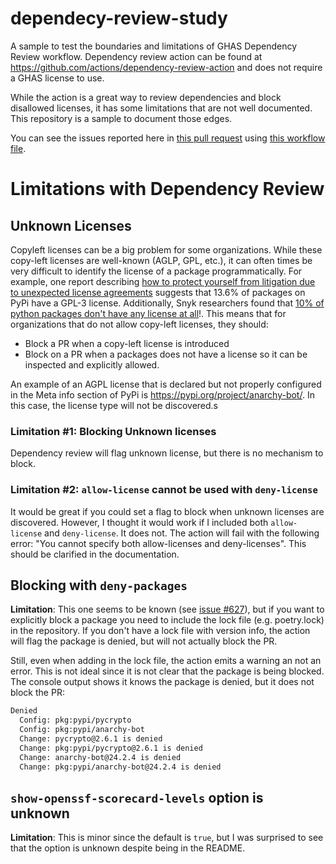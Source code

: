 # dependecy-review-study
A sample to test the boundaries and limitations of GHAS Dependency Review workflow.
Dependency review action can be found at https://github.com/actions/dependency-review-action and does not require a GHAS license to use.

While the action is a great way to review dependencies and block disallowed licenses, it has some limitations that are not well documented. This repository is a sample to document those edges.

You can see the issues reported here in [this pull request](https://github.com/austimkelly/dependecy-review-study/pull/1) using [this workflow file](https://github.com/austimkelly/dependecy-review-study/blob/main/.github/workflows/dependency-review.yml).

# Limitations with Dependency Review

## Unknown Licenses

Copyleft licenses can be a big problem for some organizations. While these copy-left licenses are well-known (AGLP, GPL, etc.), it can often times be very difficult to identify the license of a package programmatically. For example, one report describing [how to protect yourself from litigation due to unexpected license agreements](https://blog.inedo.com/python/python-package-licenses/) suggests that 13.6% of packages on PyPi have a GPL-3 license. Additionally, Snyk researchers found that [10% of python packages don't have any license at all](https://snyk.io/blog/over-10-of-python-packages-on-pypi-are-distributed-without-any-license/)!.  This means that for organizations that do not allow copy-left licenses, they should:

* Block a PR when a copy-left license is introduced
* Block on a PR when a packages does not have a license so it can be inspected and explicitly allowed.

An example of an AGPL license that is declared but not properly configured in the Meta info section of PyPi is https://pypi.org/project/anarchy-bot/. In this case, the license type will not be discovered.s

### Limitation #1: Blocking Unknown licenses

Dependency review will flag unknown license, but there is no mechanism to block.

### Limitation #2: `allow-license` cannot be used with `deny-license`

It would be great if you could set a flag to block when unknown licenses are discovered. However, I thought it would work if I included both `allow-license` and `deny-license`. It does not. The action will fail with the following error: "You cannot specify both allow-licenses and deny-licenses". This should be clarified in the documentation.
     

## Blocking with `deny-packages`

**Limitation**: This one seems to be known (see [issue #627](https://github.com/actions/dependency-review-action/issues/627)), but if you want to explicitly block a package you need to include the lock file (e.g. poetry.lock) in the repository. If you don't have a lock file with version info, the action will flag the package is denied, but will not actually block the PR.

Still, even when adding in the lock file, the action emits a warning an not an error. This is not ideal since it is not clear that the package is being blocked. The console output shows it knows the package is denied, but it does not block the PR:

```bash
Denied
  Config: pkg:pypi/pycrypto
  Config: pkg:pypi/anarchy-bot
  Change: pycrypto@2.6.1 is denied
  Change: pkg:pypi/pycrypto@2.6.1 is denied
  Change: anarchy-bot@24.2.4 is denied
  Change: pkg:pypi/anarchy-bot@24.2.4 is denied
```

## `show-openssf-scorecard-levels` option is unknown

**Limitation**: This is minor since the default is `true`, but I was surprised to see that the option is unknown despite being in the README.